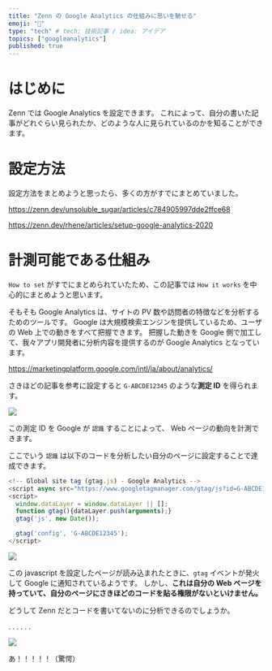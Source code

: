 ```yaml
---
title: "Zenn の Google Analytics の仕組みに思いを馳せる"
emoji: "🤖"
type: "tech" # tech: 技術記事 / idea: アイデア
topics: ["googleanalytics"]
published: true
---
```


# はじめに

Zenn では Google Analytics を設定できます。
これによって、自分の書いた記事がどれぐらい見られたか、どのような人に見られているのかを知ることができます。

# 設定方法

設定方法をまとめようと思ったら、多くの方がすでにまとめていました。

https://zenn.dev/unsoluble_sugar/articles/c784905997dde2ffce68

https://zenn.dev/rhene/articles/setup-google-analytics-2020

# 計測可能である仕組み

`How to set` がすでにまとめられていたため、この記事では `How it works` を中心的にまとめようと思います。

そもそも Google Analytics は、サイトの PV 数や訪問者の特徴などを分析するためのツールです。
Google は大規模検索エンジンを提供しているため、ユーザの Web 上での動きをすべて把握できます。
把握した動きを Google 側で加工して、我々アプリ開発者に分析内容を提供するのが Google Analytics となっています。

https://marketingplatform.google.com/intl/ja/about/analytics/

さきほどの記事を参考に設定すると `G-ABCDE12345` のような**測定 ID** を得られます。

![](https://storage.googleapis.com/zenn-user-upload/5ed93e02774caff60f73cddc.png)

この測定 ID を Google が `認識` することによって、 Web ページの動向を計測できます。

ここでいう `認識` は以下のコードを分析したい自分のページに設定することで達成できます。

```javascript
<!-- Global site tag (gtag.js) - Google Analytics -->
<script async src="https://www.googletagmanager.com/gtag/js?id=G-ABCDE12345"></script>
<script>
  window.dataLayer = window.dataLayer || [];
  function gtag(){dataLayer.push(arguments);}
  gtag('js', new Date());

  gtag('config', 'G-ABCDE12345');
</script>
```

![](https://storage.googleapis.com/zenn-user-upload/92508d47da0642e036fb4ee5.png)

この javascript を設定したページが読み込まれたときに、`gtag` イベントが発火して Google に通知されているようです。
しかし、**これは自分の Web ページを持っていて、自分のページにさきほどのコードを貼る権限がないといけません。**

どうして Zenn だとコードを書いてないのに分析できるのでしょうか。

<!-- textlint-disable -->

.
.
.
.
.
.

![](https://storage.googleapis.com/zenn-user-upload/f5c6dd72ad66923b56092895.png)

あ！！！！！（驚愕）
